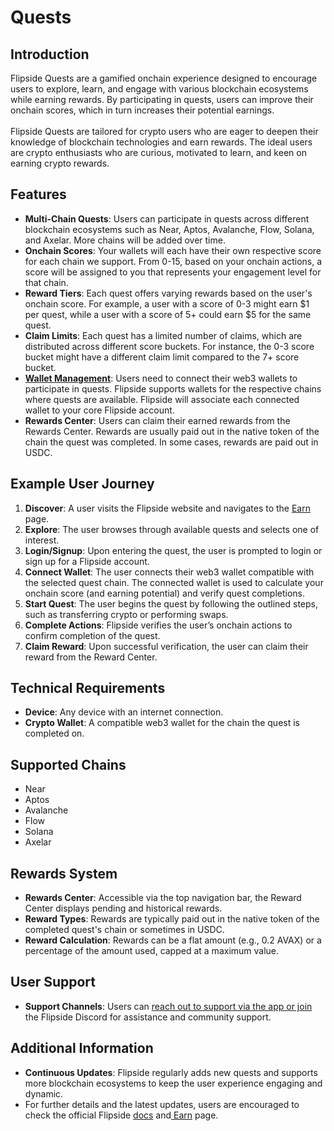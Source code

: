 # Quests

## Introduction

Flipside Quests are a gamified onchain experience designed to encourage users to explore, learn, and engage with various blockchain ecosystems while earning rewards. By participating in quests, users can improve their onchain scores, which in turn increases their potential earnings.\
\
Flipside Quests are tailored for crypto users who are eager to deepen their knowledge of blockchain technologies and earn rewards. The ideal users are crypto enthusiasts who are curious, motivated to learn, and keen on earning crypto rewards.

## Features

* **Multi-Chain Quests**: Users can participate in quests across different blockchain ecosystems such as Near, Aptos, Avalanche, Flow, Solana, and Axelar. More chains will be added over time.
* **Onchain Scores**: Your wallets will each have their own respective score for each chain we support. From 0-15, based on your onchain actions, a score will be assigned to you that represents your engagement level for that chain. &#x20;
* **Reward Tiers**: Each quest offers varying rewards based on the user's onchain score. For example, a user with a score of 0-3 might earn $1 per quest, while a user with a score of 5+ could earn $5 for the same quest.
* **Claim Limits**: Each quest has a limited number of claims, which are distributed across different score buckets. For instance, the 0-3 score bucket might have a different claim limit compared to the 7+ score bucket.
* [**Wallet Management**](../wallet-management.md): Users need to connect their web3 wallets to participate in quests. Flipside supports wallets for the respective chains where quests are available. Flipside will associate each connected wallet to your core Flipside account.
* **Rewards Center**: Users can claim their earned rewards from the Rewards Center. Rewards are usually paid out in the native token of the chain the quest was completed. In some cases, rewards are paid out in USDC.

## Example User Journey

1. **Discover**: A user visits the Flipside website and navigates to the [Earn](https://flipsidecrypto.xyz/earn) page.
2. **Explore**: The user browses through available quests and selects one of interest.
3. **Login/Signup**: Upon entering the quest, the user is prompted to login or sign up for a Flipside account.
4. **Connect Wallet**: The user connects their web3 wallet compatible with the selected quest chain. The connected wallet is used to calculate your onchain score (and earning potential) and verify quest completions.
5. **Start Quest**: The user begins the quest by following the outlined steps, such as transferring crypto or performing swaps.
6. **Complete Actions**: Flipside verifies the user’s onchain actions to confirm completion of the quest.
7. **Claim Reward**: Upon successful verification, the user can claim their reward from the Reward Center.

## Technical Requirements

* **Device**: Any device with an internet connection.
* **Crypto Wallet**: A compatible web3 wallet for the chain the quest is completed on.

## Supported Chains

* Near
* Aptos
* Avalanche
* Flow
* Solana
* Axelar

## Rewards System

* **Rewards Center**: Accessible via the top navigation bar, the Reward Center displays pending and historical rewards.
* **Reward Types**: Rewards are typically paid out in the native token of the completed quest's chain or sometimes in USDC.
* **Reward Calculation**: Rewards can be a flat amount (e.g., 0.2 AVAX) or a percentage of the amount used, capped at a maximum value.

## User Support

* **Support Channels**: Users can [reach out to support via the app or join](https://docs.flipsidecrypto.xyz/support/open-a-ticket) the Flipside Discord for assistance and community support.

## Additional Information

* **Continuous Updates**: Flipside regularly adds new quests and supports more blockchain ecosystems to keep the user experience engaging and dynamic.
* For further details and the latest updates, users are encouraged to check the official Flipside [docs](https://docs.flipsidecrypto.xyz/earn/onchain-rewards/quests) and[ ](https://flipsidecrypto.xyz/earn)[Earn](https://flipsidecrypto.xyz/earn) page.
